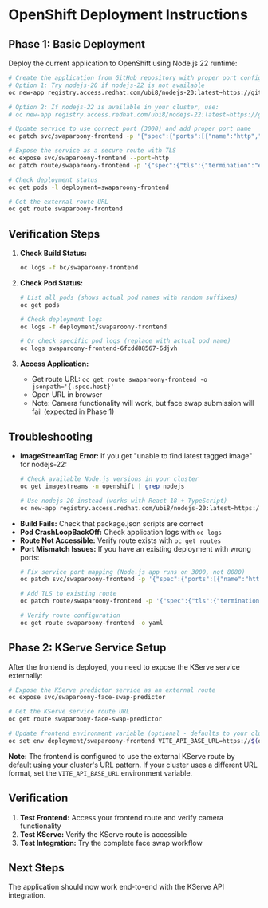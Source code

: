 # OpenShift Deployment Instructions

## Phase 1: Basic Deployment

Deploy the current application to OpenShift using Node.js 22 runtime:

```bash
# Create the application from GitHub repository with proper port configuration
# Option 1: Try nodejs-20 if nodejs-22 is not available
oc new-app registry.access.redhat.com/ubi8/nodejs-20:latest~https://github.com/thesteve0/swaparoony-frontend --name=swaparoony-frontend

# Option 2: If nodejs-22 is available in your cluster, use:
# oc new-app registry.access.redhat.com/ubi8/nodejs-22:latest~https://github.com/thesteve0/swaparoony-frontend --name=swaparoony-frontend

# Update service to use correct port (3000) and add proper port name
oc patch svc/swaparoony-frontend -p '{"spec":{"ports":[{"name":"http","port":80,"targetPort":3000,"protocol":"TCP"}]}}'

# Expose the service as a secure route with TLS
oc expose svc/swaparoony-frontend --port=http
oc patch route/swaparoony-frontend -p '{"spec":{"tls":{"termination":"edge","insecureEdgeTerminationPolicy":"Redirect"}}}'

# Check deployment status
oc get pods -l deployment=swaparoony-frontend

# Get the external route URL
oc get route swaparoony-frontend
```

## Verification Steps

1. **Check Build Status:**
   ```bash
   oc logs -f bc/swaparoony-frontend
   ```

2. **Check Pod Status:**
   ```bash
   # List all pods (shows actual pod names with random suffixes)
   oc get pods
   
   # Check deployment logs
   oc logs -f deployment/swaparoony-frontend
   
   # Or check specific pod logs (replace with actual pod name)
   oc logs swaparoony-frontend-6fcdd88567-6djvh
   ```

3. **Access Application:**
   - Get route URL: `oc get route swaparoony-frontend -o jsonpath='{.spec.host}'`
   - Open URL in browser
   - Note: Camera functionality will work, but face swap submission will fail (expected in Phase 1)

## Troubleshooting

- **ImageStreamTag Error:** If you get "unable to find latest tagged image" for nodejs-22:
  ```bash
  # Check available Node.js versions in your cluster
  oc get imagestreams -n openshift | grep nodejs
  
  # Use nodejs-20 instead (works with React 18 + TypeScript)
  oc new-app registry.access.redhat.com/ubi8/nodejs-20:latest~https://github.com/thesteve0/swaparoony-frontend --name=swaparoony-frontend
  ```
- **Build Fails:** Check that package.json scripts are correct
- **Pod CrashLoopBackOff:** Check application logs with `oc logs`
- **Route Not Accessible:** Verify route exists with `oc get routes`
- **Port Mismatch Issues:** If you have an existing deployment with wrong ports:
  ```bash
  # Fix service port mapping (Node.js app runs on 3000, not 8080)
  oc patch svc/swaparoony-frontend -p '{"spec":{"ports":[{"name":"http","port":80,"targetPort":3000,"protocol":"TCP"}]}}'
  
  # Add TLS to existing route
  oc patch route/swaparoony-frontend -p '{"spec":{"tls":{"termination":"edge","insecureEdgeTerminationPolicy":"Redirect"}}}'
  
  # Verify route configuration
  oc get route swaparoony-frontend -o yaml
  ```

## Phase 2: KServe Service Setup

After the frontend is deployed, you need to expose the KServe service externally:

```bash
# Expose the KServe predictor service as an external route
oc expose svc/swaparoony-face-swap-predictor

# Get the KServe service route URL
oc get route swaparoony-face-swap-predictor

# Update frontend environment variable (optional - defaults to your cluster URL pattern)
oc set env deployment/swaparoony-frontend VITE_API_BASE_URL=https://$(oc get route swaparoony-face-swap-predictor -o jsonpath='{.spec.host}')
```

**Note:** The frontend is configured to use the external KServe route by default using your cluster's URL pattern. If your cluster uses a different URL format, set the `VITE_API_BASE_URL` environment variable.

## Verification

1. **Test Frontend:** Access your frontend route and verify camera functionality
2. **Test KServe:** Verify the KServe route is accessible
3. **Test Integration:** Try the complete face swap workflow

## Next Steps

The application should now work end-to-end with the KServe API integration.
